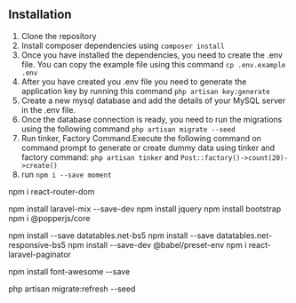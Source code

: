 


## Installation

1. Clone the repository
2. Install composer dependencies using `composer install`
3. Once you have installed the dependencies, you need to create the .env file. You can copy the example file using this command `cp .env.example .env`
4. After you have created you .env file you need to generate the application key by running this command `php artisan key:generate`
5. Create a new mysql database and add the details of your MySQL server in the .env file.
6. Once the database connection is ready, you need to run the migrations using the following command `php artisan migrate --seed`
7. Run tinker, Factory Command.Execute the following command on command prompt to generate or create dummy data using tinker and factory command: `php artisan tinker` and `Post::factory()->count(20)->create()`
8. run `npm i --save moment`

npm i react-router-dom

npm install laravel-mix --save-dev
npm install jquery
npm install bootstrap
npm i @popperjs/core

npm install --save datatables.net-bs5
npm install --save datatables.net-responsive-bs5
npm install --save-dev @babel/preset-env
npm i react-laravel-paginator

<!-- npm i --save @fortawesome/fontawesome-svg-core
npm install --save @fortawesome/free-solid-svg-icons
npm install --save @fortawesome/react-fontawesome -->

<!-- npm i --save @fortawesome/react-fontawesome@latest -->
npm install font-awesome --save  

php artisan migrate:refresh --seed